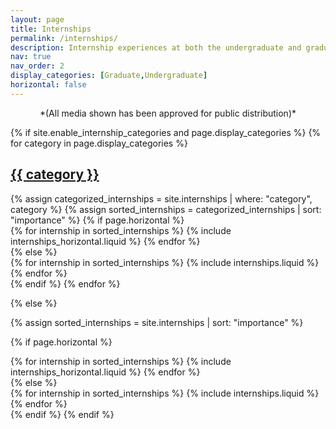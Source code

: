 ```yaml
---
layout: page
title: Internships
permalink: /internships/
description: Internship experiences at both the undergraduate and graduate level. 
nav: true
nav_order: 2
display_categories: [Graduate,Undergraduate]
horizontal: false
---
```


<p style="text-align:center;">
  *(All media shown has been approved for public distribution)*
</p>

<!-- pages/internships.md -->
<div class="internships">
{% if site.enable_internship_categories and page.display_categories %}
  <!-- Display categorized internships -->
  {% for category in page.display_categories %}
  <a id="{{ category }}" href=".#{{ category }}">
    <h2 class="category">{{ category }}</h2>
  </a>
  {% assign categorized_internships = site.internships | where: "category", category %}
  {% assign sorted_internships = categorized_internships | sort: "importance" %}
  <!-- Generate cards for each internship -->
  {% if page.horizontal %}
  <div class="container">
    <div class="row row-cols-1 row-cols-md-2">
    {% for internship in sorted_internships %}
      {% include internships_horizontal.liquid %}
    {% endfor %}
    </div>
  </div>
  {% else %}
  <div class="row row-cols-1 row-cols-md-3">
    {% for internship in sorted_internships %}
      {% include internships.liquid %}
    {% endfor %}
  </div>
  {% endif %}
  {% endfor %}

{% else %}

<!-- Display internships without categories -->

{% assign sorted_internships = site.internships | sort: "importance" %}

  <!-- Generate cards for each internship -->

{% if page.horizontal %}

  <div class="container">
    <div class="row row-cols-1 row-cols-md-2">
    {% for internship in sorted_internships %}
      {% include internships_horizontal.liquid %}
    {% endfor %}
    </div>
  </div>
  {% else %}
  <div class="row row-cols-1 row-cols-md-3">
    {% for internship in sorted_internships %}
      {% include internships.liquid %}
    {% endfor %}
  </div>
  {% endif %}
{% endif %}
</div>

